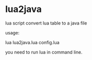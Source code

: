 lua2java
========

 lua script convert lua table to a java file
 
 usage:
 
 lua lua2java.lua config.lua

 you need to run lua in command line.
 
 
 
